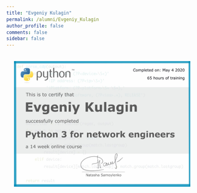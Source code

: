 ```yaml
---
title: "Evgeniy Kulagin"
permalink: /alumni/Evgeniy_Kulagin
author_profile: false
comments: false
sidebar: false
---
```


<div style="padding: 20px;">
  <img src="https://raw.githubusercontent.com/pyneng/pyneng.github.io/master/alumni/Evgeniy_Kulagin.png" alt="Python for network engineers">
</div>

